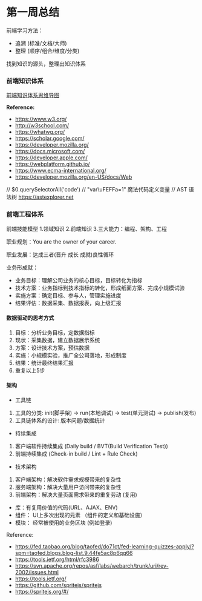 # 第一周总结

前端学习方法：
* 追溯 (标准/文档/大师) 
* 整理 (顺序/组合/维度/分类)

找到知识的源头，整理出知识体系

### 前端知识体系

[前端知识体系思维导图](https://github.com/duqb/Frontend-01-Template/blob/master/week01/FrontEndKnowledge.html)

**Reference:**
* https://www.w3.org/
* http://w3school.com/
* https://whatwg.org/
* https://scholar.google.com/
* https://developer.mozilla.org/
* https://docs.microsoft.com/
* https://developer.apple.com/
* https://webplatform.github.io/  
* https://www.ecma-international.org/
* https://developer.mozilla.org/en-US/docs/Web


// $0.querySelectorAll('code') 
// "var\uFEFFa=1"  魔法代码定义变量
// AST 语法树 https://astexplorer.net


### 前端工程体系

前端技能模型
1.领域知识
2.前端知识
3.三大能力：编程、架构、工程

职业规划：You are the owner of your career.

职业发展：达成三者(晋升 成长 成就)良性循环

业务形成就：
* 业务目标：理解公司业务的核心目标，目标转化为指标
* 技术方案：业务指标到技术指标的转化，形成纸面方案、完成小规模试验
* 实施方案：确定目标、参与人，管理实施进度
* 结果评估：数据采集、数据报表，向上级汇报


#### 数据驱动的思考方式
1. 目标：分析业务目标，定数据指标
2. 现状：采集数据，建立数据展示系统
3. 方案：设计技术方案，预估数据
4. 实施：小规模实验，推广全公司落地，形成制度
5. 结果：统计最终结果汇报
6. 重复以上5步


#### 架构

* 工具链
1. 工具的分类: init(脚手架) -> run(本地调试) -> test(单元测试) -> publish(发布)
2. 工具链体系的设计:  版本问题/数据统计

* 持续集成
1. 客户端软件持续集成 (Daily build / BVT(Build Verification Test))
2. 前端持续集成 (Check-in build / Lint + Rule Check)

* 技术架构
1. 客户端架构：解决软件需求规模带来的复杂性
2. 服务端架构：解决大量用户访问带来的复杂性
3. 前端架构：解决大量页面需求带来的重复劳动 (复用)

* 库：有复用价值的代码(URL、AJAX、ENV)
* 组件： UI上多次出现的元素 （组件的定义和基础设施）
* 模块： 经常被使用的业务区块 (例如登录)


Reference:
* https://fed.taobao.org/blog/taofed/do71ct/fed-learning-quizzes-apply/?spm=taofed.blogs.blog-list.9.44fe5ac8p6qg66
* https://tools.ietf.org/html/rfc3986
* https://svn.apache.org/repos/asf/labs/webarch/trunk/uri/rev-2002/issues.html
* https://tools.ietf.org/
* https://github.com/spritejs/spritejs
* https://spritejs.org/#/


